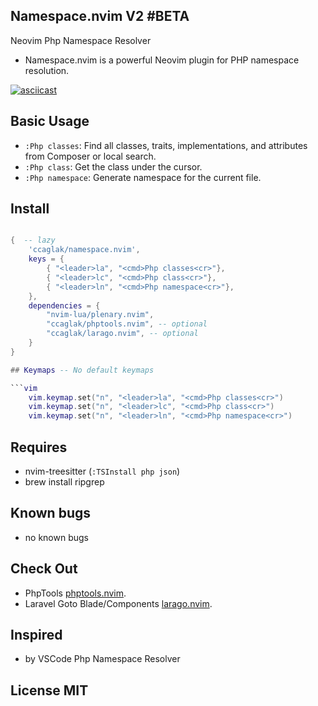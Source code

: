 ## Namespace.nvim V2 #BETA

Neovim Php Namespace Resolver

- Namespace.nvim is a powerful Neovim plugin for PHP namespace resolution.

[![asciicast](https://asciinema.org/a/558130.svg)](https://asciinema.org/a/558130)

## Basic Usage

- `:Php classes`: Find all classes, traits, implementations, and attributes from Composer or local search.
- `:Php class`: Get the class under the cursor.
- `:Php namespace`: Generate namespace for the current file.


## Install

```lua

{  -- lazy
    'ccaglak/namespace.nvim',
    keys = {
        { "<leader>la", "<cmd>Php classes<cr>"},
        { "<leader>lc", "<cmd>Php class<cr>"},
        { "<leader>ln", "<cmd>Php namespace<cr>"},
    },
    dependencies = {
        "nvim-lua/plenary.nvim",
        "ccaglak/phptools.nvim", -- optional
        "ccaglak/larago.nvim", -- optional
    }
}

## Keymaps -- No default keymaps

```vim
    vim.keymap.set("n", "<leader>la", "<cmd>Php classes<cr>")
    vim.keymap.set("n", "<leader>lc", "<cmd>Php class<cr>")
    vim.keymap.set("n", "<leader>ln", "<cmd>Php namespace<cr>")
```

## Requires

-   nvim-treesitter (`:TSInstall php json`)
-   brew install ripgrep

## Known bugs
-   no known bugs

## Check Out

- PhpTools [phptools.nvim](https://github.com/ccaglak/phptools.nvim).
- Laravel Goto Blade/Components [larago.nvim](https://github.com/ccaglak/larago.nvim).


## Inspired

-   by VSCode Php Namespace Resolver

## License MIT
